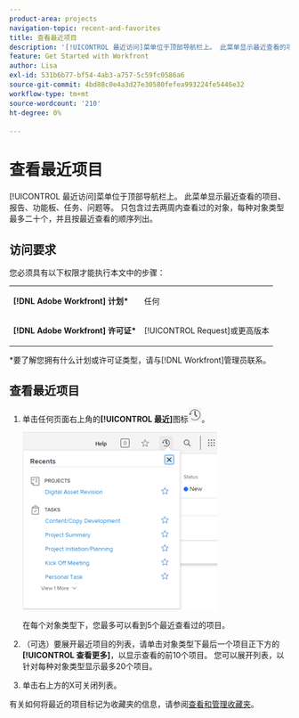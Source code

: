 ```yaml
---
product-area: projects
navigation-topic: recent-and-favorites
title: 查看最近项目
description: '[!UICONTROL 最近访问]菜单位于顶部导航栏上。 此菜单显示最近查看的项目、报告、功能板、任务、问题等。'
feature: Get Started with Workfront
author: Lisa
exl-id: 531b6b77-bf54-4ab3-a757-5c59fc0586a6
source-git-commit: 4bd88c0e4a3d27e30580fefea993224fe5446e32
workflow-type: tm+mt
source-wordcount: '210'
ht-degree: 0%

---
```


# 查看最近项目

[!UICONTROL 最近访问]菜单位于顶部导航栏上。 此菜单显示最近查看的项目、报告、功能板、任务、问题等。 只包含过去两周内查看过的对象，每种对象类型最多二十个，并且按最近查看的顺序列出。

## 访问要求

您必须具有以下权限才能执行本文中的步骤：

<table style="table-layout:auto"> 
 <col> 
 </col> 
 <col> 
 </col> 
 <tbody> 
  <tr> 
   <td role="rowheader"><strong>[!DNL Adobe Workfront] 计划*</strong></td> 
   <td> <p>任何</p> </td> 
  </tr> 
  <tr> 
   <td role="rowheader"><strong>[!DNL Adobe Workfront] 许可证*</strong></td> 
   <td> <p>[!UICONTROL Request]或更高版本</p> </td> 
  </tr> 
 </tbody> 
</table>

&#42;要了解您拥有什么计划或许可证类型，请与[!DNL Workfront]管理员联系。

## 查看最近项目

1. 单击任何页面右上角的&#x200B;**[!UICONTROL 最近]**&#x200B;图标![[!UICONTROL 最近]](assets/recents-icon-40x43.png)。

   ![最近使用列表](assets/recents-list-2022-350x319.png)

   在每个对象类型下，您最多可以看到5个最近查看过的项目。

1. （可选）要展开最近项目的列表，请单击对象类型下最后一个项目正下方的&#x200B;**[!UICONTROL 查看更多]**，以显示查看的前10个项目。 您可以展开列表，以针对每种对象类型显示最多20个项目。
1. 单击右上方的X可关闭列表。

有关如何将最近的项目标记为收藏夹的信息，请参阅[查看和管理收藏夹](../../../workfront-basics/navigate-workfront/recent-and-favorites/view-and-manage-favorites.md)。
